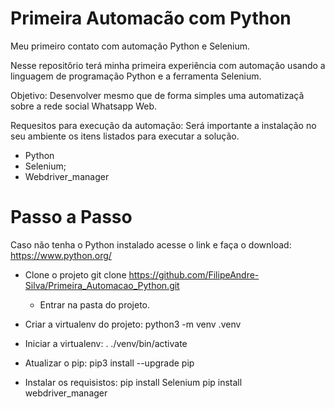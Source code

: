 # Primeira Automacão com Python
Meu primeiro contato com automação Python e Selenium.

Nesse repositôrio terá minha primeira experiência com automação usando a linguagem de programação Python e a ferramenta Selenium.

Objetivo: Desenvolver mesmo que de forma simples uma automatizaçã sobre a rede social Whatsapp Web.

Requesitos para execução da automação:
Será importante a instalação no seu ambiente os itens listados para executar a solução.
- Python
- Selenium;
- Webdriver_manager

# Passo a Passo

Caso não tenha o Python instalado acesse o link e faça o download:
  https://www.python.org/

- Clone o projeto
  git clone https://github.com/FilipeAndre-Silva/Primeira_Automacao_Python.git
  - Entrar na pasta do projeto.

- Criar a virtualenv do projeto:
  python3 -m venv .venv
  
- Iniciar a virtualenv:
  . ./venv/bin/activate

- Atualizar o pip:
  pip3 install --upgrade pip
  
- Instalar os requisistos:
  pip install Selenium
  pip install webdriver_manager
